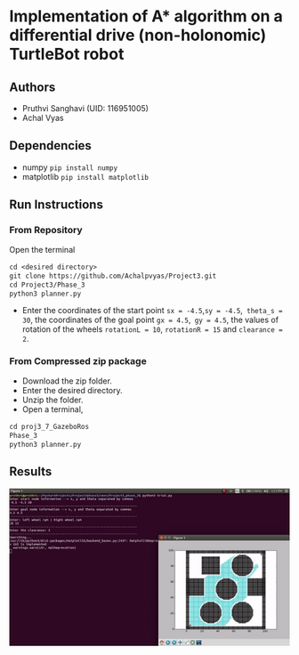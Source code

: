# Implementation of A* algorithm on a differential drive (non-holonomic) TurtleBot robot

## Authors
- Pruthvi Sanghavi (UID: 116951005)
- Achal Vyas

## Dependencies
- numpy ```pip install numpy```
- matplotlib ```pip install matplotlib```

## Run Instructions
### From Repository
Open the terminal 
```
cd <desired directory>
git clone https://github.com/Achalpvyas/Project3.git
cd Project3/Phase_3
python3 planner.py
```
- Enter the coordinates of the start point ```sx = -4.5```,```sy = -4.5```,``` theta_s = 30```, the coordinates of the goal point ```gx = 4.5```,``` gy = 4.5```, the values of rotation of the wheels ```rotationL = 10```, ```rotationR = 15``` and ```clearance = 2```.

### From Compressed zip package
- Download the zip folder.
- Enter the desired directory.
- Unzip the folder.
- Open a terminal,
```
cd proj3_7_GazeboRos
Phase_3
python3 planner.py
```
## Results
![Results](https://github.com/Achalpvyas/Project3/blob/master/Phase_3/result.gif)
